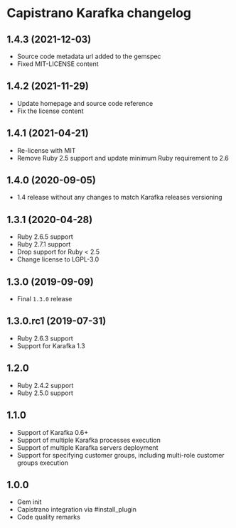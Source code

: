 # Capistrano Karafka changelog

## 1.4.3 (2021-12-03)
- Source code metadata url added to the gemspec
- Fixed MIT-LICENSE content

## 1.4.2 (2021-11-29)
- Update homepage and source code reference
- Fix the license content

## 1.4.1 (2021-04-21)
- Re-license with MIT
- Remove Ruby 2.5 support and update minimum Ruby requirement to 2.6

## 1.4.0 (2020-09-05)
- 1.4 release without any changes to match Karafka releases versioning

## 1.3.1 (2020-04-28)
- Ruby 2.6.5 support
- Ruby 2.7.1 support
- Drop support for Ruby < 2.5
- Change license to LGPL-3.0

## 1.3.0 (2019-09-09)
- Final `1.3.0` release

## 1.3.0.rc1 (2019-07-31)
- Ruby 2.6.3 support
- Support for Karafka 1.3

## 1.2.0
- Ruby 2.4.2 support
- Ruby 2.5.0 support

## 1.1.0
- Support of Karafka 0.6+
- Support of multiple Karafka processes execution
- Support of multiple Karafka servers deployment
- Support for specifying customer groups, including multi-role customer groups execution

## 1.0.0

- Gem init
- Capistrano integration via #install_plugin
- Code quality remarks
